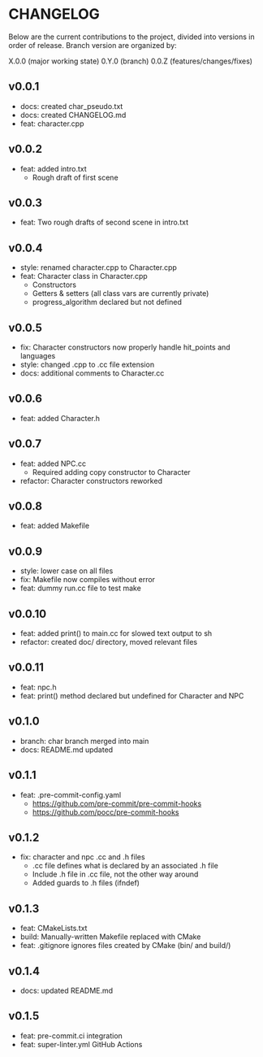 # CHANGELOG
Below are the current contributions to the project, divided into versions in order of release. Branch version are organized by:

X.0.0 (major working state)
0.Y.0 (branch)
0.0.Z (features/changes/fixes)

## v0.0.1
- docs: created char_pseudo.txt
- docs: created CHANGELOG.md
- feat: character.cpp

## v0.0.2
- feat: added intro.txt
  - Rough draft of first scene

## v0.0.3
- feat: Two rough drafts of second scene in intro.txt

## v0.0.4
- style: renamed character.cpp to Character.cpp
- feat: Character class in Character.cpp
  - Constructors
  - Getters & setters (all class vars are currently private)
  - progress_algorithm declared but not defined

## v0.0.5
- fix: Character constructors now properly handle hit_points and languages
- style: changed .cpp to .cc file extension
- docs: additional comments to Character.cc

## v0.0.6
- feat: added Character.h

## v0.0.7
- feat: added NPC.cc
  - Required adding copy constructor to Character
- refactor: Character constructors reworked

## v0.0.8
- feat: added Makefile

## v0.0.9
- style: lower case on all files
- fix: Makefile now compiles without error
- feat: dummy run.cc file to test make

## v0.0.10
- feat: added print() to main.cc for slowed text output to sh
- refactor: created doc/ directory, moved relevant files

## v0.0.11
- feat: npc.h
- feat: print() method declared but undefined for Character and NPC

## v0.1.0
- branch: char branch merged into main
- docs: README.md updated

## v0.1.1
- feat: .pre-commit-config.yaml
  - https://github.com/pre-commit/pre-commit-hooks
  - https://github.com/pocc/pre-commit-hooks

## v0.1.2
- fix: character and npc .cc and .h files
  - .cc file defines what is declared by an associated .h file
  - Include .h file in .cc file, not the other way around
  - Added guards to .h files (ifndef)

## v0.1.3
- feat: CMakeLists.txt
- build: Manually-written Makefile replaced with CMake
- feat: .gitignore ignores files created by CMake (bin/ and build/)

## v0.1.4
- docs: updated README.md

## v0.1.5
- feat: pre-commit.ci integration
- feat: super-linter.yml GitHub Actions
